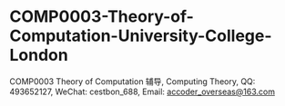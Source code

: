 # COMP0003-Theory-of-Computation-University-College-London
COMP0003 Theory of Computation 辅导, Computing Theory, QQ: 493652127, WeChat: cestbon_688, Email: accoder_overseas@163.com
